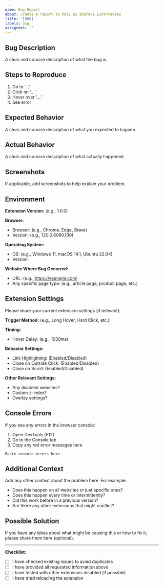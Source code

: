 ```yaml
---
name: Bug Report
about: Create a report to help us improve LinkPreview
title: '[BUG] '
labels: bug
assignees: ''
---
```


## Bug Description

A clear and concise description of what the bug is.

## Steps to Reproduce

1. Go to '...'
2. Click on '....'
3. Hover over '....'
4. See error

## Expected Behavior

A clear and concise description of what you expected to happen.

## Actual Behavior

A clear and concise description of what actually happened.

## Screenshots

If applicable, add screenshots to help explain your problem.

## Environment

**Extension Version:** (e.g., 1.0.0)

**Browser:**
- Browser: (e.g., Chrome, Edge, Brave)
- Version: (e.g., 120.0.6099.109)

**Operating System:**
- OS: (e.g., Windows 11, macOS 14.1, Ubuntu 22.04)
- Version:

**Website Where Bug Occurred:**
- URL: (e.g., https://example.com)
- Any specific page type: (e.g., article page, product page, etc.)

## Extension Settings

Please share your current extension settings (if relevant):

**Trigger Method:** (e.g., Long Hover, Hard Click, etc.)

**Timing:**
- Hover Delay: (e.g., 1000ms)

**Behavior Settings:**
- Link Highlighting: (Enabled/Disabled)
- Close on Outside Click: (Enabled/Disabled)
- Close on Scroll: (Enabled/Disabled)

**Other Relevant Settings:**
- Any disabled websites?
- Custom z-index?
- Overlay settings?

## Console Errors

If you see any errors in the browser console:

1. Open DevTools (F12)
2. Go to the Console tab
3. Copy any red error messages here

```
Paste console errors here
```

## Additional Context

Add any other context about the problem here. For example:
- Does this happen on all websites or just specific ones?
- Does this happen every time or intermittently?
- Did this work before in a previous version?
- Are there any other extensions that might conflict?

## Possible Solution

If you have any ideas about what might be causing this or how to fix it, please share them here (optional).

---

**Checklist:**
- [ ] I have checked existing issues to avoid duplicates
- [ ] I have provided all requested information above
- [ ] I have tested with other extensions disabled (if possible)
- [ ] I have tried reloading the extension
